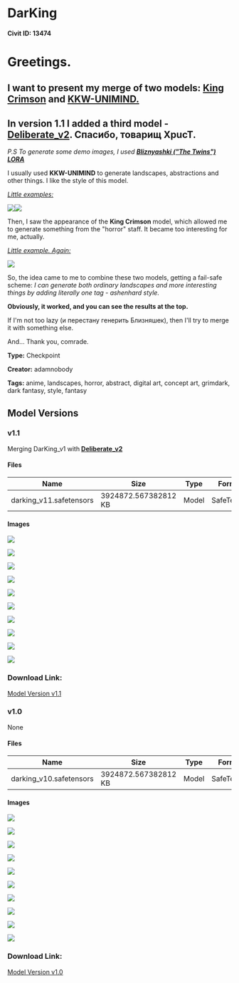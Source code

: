 # DarKing

#### Civit ID: 13474

<h1>Greetings.</h1><h2>I want to present my <strong>merge </strong>of two models: <a target="_blank" rel="ugc" href="https://civitai.com/models/9415/king-crimson"><strong>King Crimson</strong></a> and <a target="_blank" rel="ugc" href="https://civitai.com/models/6637/kkw-unimind"><strong>KKW-UNIMIND.</strong></a></h2><h2>In version 1.1 I added a third model - <a rel="ugc" href="https://civitai.com/models/4823/deliberate"><strong>Deliberate_v2</strong></a><strong>. </strong>Спасибо, товарищ XpucT.</h2><p><em>P.S To generate some demo images, I used </em><a target="_blank" rel="ugc" href="https://civitai.com/models/7613/bliznyashki-the-twins-atomic-heart"><strong><em>Bliznyashki ("The Twins") LORA</em></strong></a></p><p></p><p>I usually used <strong>KKW-UNIMIND</strong> to generate landscapes, abstractions and other things. I like the style of this model.</p><p></p><p><em><u>Little examples:</u></em></p><img src="https://imagecache.civitai.com/xG1nkqKTMzGDvpLrqFT7WA/4d57f6d6-bbff-405b-4714-b7d775086400/width=525" /><img src="https://imagecache.civitai.com/xG1nkqKTMzGDvpLrqFT7WA/f503d567-dd52-44d3-d530-c7769a878300/width=525" /><p></p><p>Then, I saw the appearance of the <strong>King Crimson</strong> model, which allowed me to generate something from the "horror" staff. It became too interesting for me, actually.</p><p><em><u>Little example. Again:</u></em></p><img src="https://imagecache.civitai.com/xG1nkqKTMzGDvpLrqFT7WA/e836a63b-d525-4322-c0ca-c790b4566f00/width=525" /><p></p><p>So, the idea came to me to combine these two models, getting a fail-safe scheme: <em>I can generate both ordinary landscapes and more interesting things by adding literally one tag - ashenhard style.</em></p><p><strong>Obviously, it worked, and you can see the results at the top.</strong></p><p>If I'm not too lazy (и перестану генерить Близняшек), then I'll try to merge it with something else.</p><p>And... Thank you, comrade.</p>

**Type:** Checkpoint

**Creator:** adamnobody

**Tags:** anime, landscapes, horror, abstract, digital art, concept art, grimdark, dark fantasy, style, fantasy

## Model Versions

### v1.1

<p>Merging DarKing_v1 with<strong> </strong><a rel="ugc" href="https://civitai.com/models/4823/deliberate"><strong>Deliberate_v2</strong></a></p>

#### Files

| Name | Size | Type | Format | Download Url | AutoV1 | AutoV2 | SHA256 | CRC32 | BLAKE3 |
| --- | --- | --- | --- | --- | --- | --- | --- | --- | --- |
| darking_v11.safetensors | 3924872.567382812 KB | Model | SafeTensor | https://civitai.com/api/download/models/17139 | BDA49B29 | 810BACB590 | 810BACB590379274C8EDE61BE303B118A369043C8029CAC37515D7CB0C9A2C27 | 61392471 | 8C6879C7EC69443D452A5C03D2AC2BF44ACF2454EB195749CC992845F5CE04A7 |

#### Images

<p><img src="https://image.civitai.com/xG1nkqKTMzGDvpLrqFT7WA/474876bc-3a92-4fb7-8b0a-e9c626f171c5/width=450/757040.jpeg" /></p>

<p><img src="https://image.civitai.com/xG1nkqKTMzGDvpLrqFT7WA/8fdc663d-0f7e-49fa-a566-69c2de5635f9/width=450/757086.jpeg" /></p>

<p><img src="https://image.civitai.com/xG1nkqKTMzGDvpLrqFT7WA/306a485d-7fa3-496e-bd55-f8633a427336/width=450/757036.jpeg" /></p>

<p><img src="https://image.civitai.com/xG1nkqKTMzGDvpLrqFT7WA/742164d4-d5b9-4805-94d6-b1fef253efc6/width=450/757085.jpeg" /></p>

<p><img src="https://image.civitai.com/xG1nkqKTMzGDvpLrqFT7WA/df1ab49a-a44f-4a97-96e0-f9c7d6ba93dc/width=450/757038.jpeg" /></p>

<p><img src="https://image.civitai.com/xG1nkqKTMzGDvpLrqFT7WA/59cb8d1c-9ea2-48a1-8628-7327fff47b12/width=450/757083.jpeg" /></p>

<p><img src="https://image.civitai.com/xG1nkqKTMzGDvpLrqFT7WA/974bd4be-1a2c-4f15-b017-23c5e430815f/width=450/757039.jpeg" /></p>

<p><img src="https://image.civitai.com/xG1nkqKTMzGDvpLrqFT7WA/938fc9a7-79f9-420b-9392-edae851776b6/width=450/757088.jpeg" /></p>

<p><img src="https://image.civitai.com/xG1nkqKTMzGDvpLrqFT7WA/a848d7b7-c7ba-4e71-9d47-cc84d0c06034/width=450/757037.jpeg" /></p>

<p><img src="https://image.civitai.com/xG1nkqKTMzGDvpLrqFT7WA/f70903a5-30f6-4b01-ab96-28d57641cecf/width=450/757087.jpeg" /></p>

### Download Link:

[Model Version v1.1](https://civitai.com/api/download/models/17139)

### v1.0

None

#### Files

| Name | Size | Type | Format | Download Url | AutoV1 | AutoV2 | SHA256 | CRC32 | BLAKE3 |
| --- | --- | --- | --- | --- | --- | --- | --- | --- | --- |
| darking_v10.safetensors | 3924872.567382812 KB | Model | SafeTensor | https://civitai.com/api/download/models/15875 | D9761E1D | 4C64CED298 | 4C64CED2981A3475EF15A123552A6A484292338918BFF9A4727635EA059616EA | ED884DE0 | 1431F9F9D4090CB66D49D63EA190D602065125B7E1CEA4B6A0FBB3E72CAA1977 |

#### Images

<p><img src="https://image.civitai.com/xG1nkqKTMzGDvpLrqFT7WA/030c4753-8a8a-4253-6fa7-bfddf1d71700/width=450/159713.jpeg" /></p>

<p><img src="https://image.civitai.com/xG1nkqKTMzGDvpLrqFT7WA/fc1e782d-f723-4a8d-960a-4c91c057ad00/width=450/159720.jpeg" /></p>

<p><img src="https://image.civitai.com/xG1nkqKTMzGDvpLrqFT7WA/4753ecdd-bda7-49b8-33cd-6f0378d83a00/width=450/159718.jpeg" /></p>

<p><img src="https://image.civitai.com/xG1nkqKTMzGDvpLrqFT7WA/bb98e7bc-37ac-4212-8d15-97ccecd40a00/width=450/159717.jpeg" /></p>

<p><img src="https://image.civitai.com/xG1nkqKTMzGDvpLrqFT7WA/9c131a85-5bcb-4e27-daea-644de799af00/width=450/159733.jpeg" /></p>

<p><img src="https://image.civitai.com/xG1nkqKTMzGDvpLrqFT7WA/ba5f22dc-3368-403f-e316-2146777b4800/width=450/159715.jpeg" /></p>

<p><img src="https://image.civitai.com/xG1nkqKTMzGDvpLrqFT7WA/4b147ff1-ba75-43ef-5bf9-8c60a23af900/width=450/159716.jpeg" /></p>

<p><img src="https://image.civitai.com/xG1nkqKTMzGDvpLrqFT7WA/76c4d81a-1435-44c2-e7ac-530e23ef4100/width=450/159732.jpeg" /></p>

<p><img src="https://image.civitai.com/xG1nkqKTMzGDvpLrqFT7WA/bac9466b-bec5-4568-a97c-00f5ca37e300/width=450/159714.jpeg" /></p>

<p><img src="https://image.civitai.com/xG1nkqKTMzGDvpLrqFT7WA/e832f4ba-6922-4503-a754-fa92cc785000/width=450/159731.jpeg" /></p>

### Download Link:

[Model Version v1.0](https://civitai.com/api/download/models/15875)

